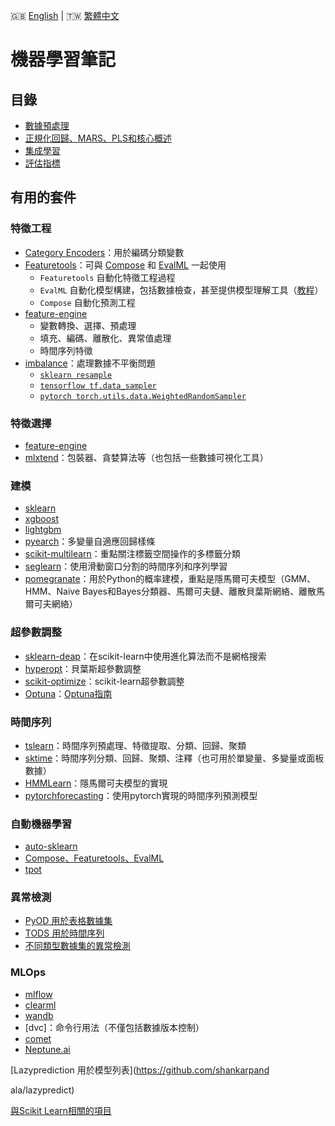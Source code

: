 🇬🇧 [English](./README.md) | 🇹🇼 [繁體中文](./README-zh-tw.md) 

# 機器學習筆記

## 目錄

- [數據預處理](https://github.com/chung-kai-eng/Eric/blob/master/Preprocessing.md)
- [正規化回歸、MARS、PLS和核心概述](https://github.com/chung-kai-eng/Eric/blob/master/Regularized%20Regression_MARS_PLS_SVM.md)
- [集成學習](https://github.com/chung-kai-eng/Eric/blob/master/Ensemble%20Learning.md)
- [評估指標](https://github.com/chung-kai-eng/Eric/blob/master/Evaluation%20Metrics.md)

## 有用的套件

### 特徵工程
- [Category Encoders](https://github.com/scikit-learn-contrib/category_encoders)：用於編碼分類變數
- [Featuretools](https://www.featuretools.com/)：可與 [Compose](https://github.com/alteryx/compose) 和 [EvalML](https://github.com/alteryx/evalml) 一起使用
    - `Featuretools` 自動化特徵工程過程
    - `EvalML` 自動化模型構建，包括數據檢查，甚至提供模型理解工具（[教程](https://evalml.alteryx.com/en/stable/demos/fraud.html)）
    - `Compose` 自動化預測工程
- [feature-engine](https://github.com/solegalli/feature_engine)
    - 變數轉換、選擇、預處理
    - 填充、編碼、離散化、異常值處理
    - 時間序列特徵
- [imbalance](https://github.com/scikit-learn-contrib/imbalanced-learn)：處理數據不平衡問題
    - [`sklearn resample`](https://scikit-learn.org/stable/modules/generated/sklearn.utils.resample.html)
    - [`tensorflow tf.data_sampler`](https://www.tensorflow.org/tutorials/structured_data/imbalanced_data#using_tfdata)
    - [`pytorch torch.utils.data.WeightedRandomSampler`](https://pytorch.org/docs/stable/data.html#torch.utils.data.WeightedRandomSampler)

### 特徵選擇
- [feature-engine](https://github.com/solegalli/feature_engine)
- [mlxtend](https://github.com/rasbt/mlxtend)：包裝器、貪婪算法等（也包括一些數據可視化工具）

### 建模
- [sklearn]()
- [xgboost]()
- [lightgbm]()
- [pyearch](https://github.com/scikit-learn-contrib/py-earth)：多變量自適應回歸樣條
- [scikit-multilearn](https://github.com/scikit-multilearn/scikit-multilearn)：重點關注標籤空間操作的多標籤分類
- [seglearn](https://github.com/dmbee/seglearn)：使用滑動窗口分割的時間序列和序列學習
- [pomegranate](https://github.com/jmschrei/pomegranate)：用於Python的概率建模，重點是隱馬爾可夫模型（GMM、HMM、Naive Bayes和Bayes分類器、馬爾可夫鏈、離散貝葉斯網絡、離散馬爾可夫網絡）

### 超參數調整
- [sklearn-deap](https://github.com/rsteca/sklearn-deap)：在scikit-learn中使用進化算法而不是網格搜索
- [hyperopt](https://github.com/hyperopt/hyperopt)：貝葉斯超參數調整
- [scikit-optimize](https://scikit-optimize.github.io/stable/)：scikit-learn超參數調整
- [Optuna](https://github.com/optuna/optuna)：[Optuna指南](https://github.com/chung-kai-eng/Eric/blob/master/Optuna_guidance.md)

### 時間序列
- [tslearn](https://github.com/tslearn-team/tslearn)：時間序列預處理、特徵提取、分類、回歸、聚類
- [sktime](https://github.com/alan-turing-institute/sktime)：時間序列分類、回歸、聚類、注釋（也可用於單變量、多變量或面板數據）
- [HMMLearn](https://github.com/hmmlearn/hmmlearn)：隱馬爾可夫模型的實現
- [pytorchforecasting](https://pytorch-forecasting.readthedocs.io/en/stable/index.html)：使用pytorch實現的時間序列預測模型

### 自動機器學習
- [auto-sklearn](https://github.com/automl/auto-sklearn/)
- [Compose、Featuretools、EvalML]()
- [tpot](https://github.com/EpistasisLab/tpot)

### 異常檢測
- [PyOD 用於表格數據集](https://github.com/yzhao062/pyod)
- [TODS 用於時間序列](https://github.com/datamllab/tods)
- [不同類型數據集的異常檢測](https://github.com/yzhao062)

### MLOps
- [mlflow]()
- [clearml]()
- [wandb]()
- [dvc]：命令行用法（不僅包括數據版本控制）
- [comet]()
- [Neptune.ai]()

[Lazyprediction 用於模型列表](https://github.com/shankarpand

ala/lazypredict)

[與Scikit Learn相關的項目](https://scikit-learn.org/stable/related_projects.html)
